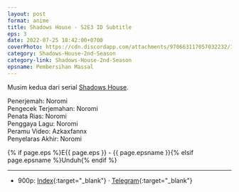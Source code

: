 ```yaml
---
layout: post
format: anime
title: Shadows House - S2E3 ID Subtitle
eps: 3
date: 2022-07-25 18:42:00+0700
coverPhoto: https://cdn.discordapp.com/attachments/970663117057032232/1000275818053910679/mpv-shot0098.jpg
category: Shadows-House-2nd-Season
category-link: Shadows-House-2nd-Season
epsname: Pembersihan Massal
---
```


Musim kedua dari serial [Shadows House](https://a-1fansub.github.io/Shadows-House-Paketan).

Penerjemah: Noromi<br>
Pengecek Terjemahan: Noromi<br>
Penata Rias: Noromi<br>
Penggaya Lagu: Noromi<br>
Peramu Video: Azkaxfannx<br>
Penyelaras Akhir: Noromi<br>

{% if page.eps %}E{{ page.eps }} - {{ page.epsname }}{% elsif page.epsname %}Unduh{% endif %}

---
- 900p: [Index](https://proyek.a-1ddl.workers.dev/0:/Musim%20Panas%202022/%5BWEB%5D/%5BA-1%5D%20Shadows%20House%202nd%20Season%20%5BWEB%5D%5Bx264%20900p%5D%5BAAC%5D/%5BA-1%5D%20Shadows%20House%202nd%20Season%20-%2003%20%5BWEB%5D%5Bx264%20900p%5D%5BAAC%5D%5BBDE782F4%5D.mkv){:target="_blank"} &middot; [Telegram](https://t.me/a1fansubweeklies/105){:target="_blank"}
